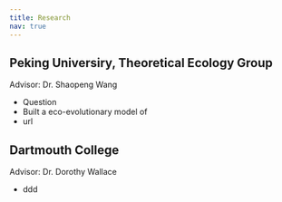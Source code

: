 ```yaml
---
title: Research
nav: true
---
```


## Peking Universiry, Theoretical Ecology Group <br/>
Advisor: Dr. Shaopeng Wang

- Question
- Built a eco-evolutionary model of <br/>
- url

## Dartmouth College <br/>
Advisor: Dr. Dorothy Wallace

- ddd

